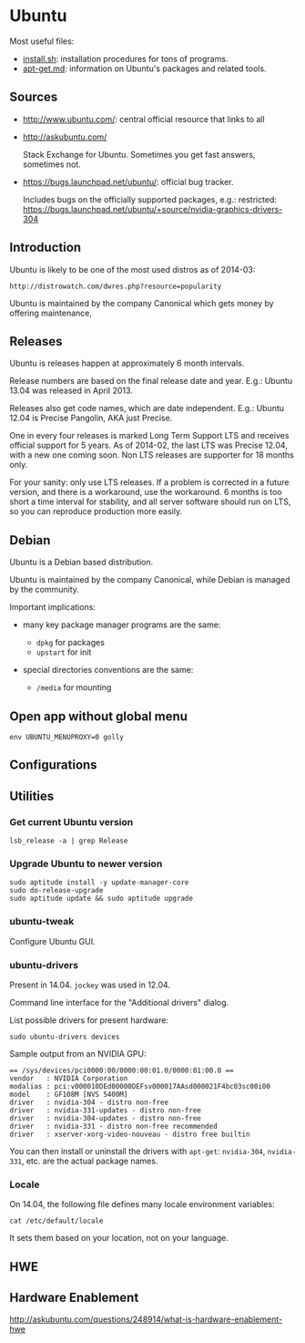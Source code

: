 # Ubuntu

Most useful files:

- [install.sh](install.sh): installation procedures for tons of programs.
- [apt-get.md](apt-get.md): information on Ubuntu's packages and related tools.

## Sources

-   <http://www.ubuntu.com/>: central official resource that links to all

-   <http://askubuntu.com/>

    Stack Exchange for Ubuntu. Sometimes you get fast answers, sometimes not.

-   <https://bugs.launchpad.net/ubuntu/>: official bug tracker.

    Includes bugs on the officially supported packages, e.g.: restricted:
    <https://bugs.launchpad.net/ubuntu/+source/nvidia-graphics-drivers-304>

## Introduction

Ubuntu is likely to be one of the most used distros as of 2014-03:

	http://distrowatch.com/dwres.php?resource=popularity

Ubuntu is maintained by the company Canonical which gets money by offering maintenance,

## Releases

Ubuntu is releases happen at approximately 6 month intervals.

Release numbers are based on the final release date and year. E.g.: Ubuntu 13.04 was released in April 2013.

Releases also get code names, which are date independent. E.g.: Ubuntu 12.04 is Precise Pangolin, AKA just Precise.

One in every four releases is marked Long Term Support LTS and receives official support for 5 years. As of 2014-02, the last LTS was Precise 12.04, with a new one coming soon. Non LTS releases are supporter for 18 months only.

For your sanity: only use LTS releases. If a problem is corrected in a future version, and there is a workaround, use the workaround. 6 months is too short a time interval for stability, and all server software should run on LTS, so you can reproduce production more easily.

## Debian

Ubuntu is a Debian based distribution.

Ubuntu is maintained by the company Canonical, while Debian is managed by the community.

Important implications:

-   many key package manager programs are the same:

	- `dpkg` for packages
	- `upstart` for init

-   special directories conventions are the same:

	- `/media` for mounting

## Open app without global menu

	env UBUNTU_MENUPROXY=0 golly

## Configurations

## Utilities

### Get current Ubuntu version

	lsb_release -a | grep Release

### Upgrade Ubuntu to newer version

	sudo aptitude install -y update-manager-core
	sudo do-release-upgrade
	sudo aptitude update && sudo aptitude upgrade


### ubuntu-tweak

Configure Ubuntu GUI.

### ubuntu-drivers

Present in 14.04. `jockey` was used in 12.04.

Command line interface for the "Additional drivers" dialog.

List possible drivers for present hardware:

    sudo ubuntu-drivers devices

Sample output from an NVIDIA GPU:

    == /sys/devices/pci0000:00/0000:00:01.0/0000:01:00.0 ==
    vendor   : NVIDIA Corporation
    modalias : pci:v000010DEd00000DEFsv000017AAsd000021F4bc03sc00i00
    model    : GF108M [NVS 5400M]
    driver   : nvidia-304 - distro non-free
    driver   : nvidia-331-updates - distro non-free
    driver   : nvidia-304-updates - distro non-free
    driver   : nvidia-331 - distro non-free recommended
    driver   : xserver-xorg-video-nouveau - distro free builtin

You can then install or uninstall the drivers with `apt-get`:
`nvidia-304`, `nvidia-331`, etc. are the actual package names.

### Locale

On 14.04, the following file defines many locale environment variables:

    cat /etc/default/locale

It sets them based on your location, not on your language.

## HWE

## Hardware Enablement

<http://askubuntu.com/questions/248914/what-is-hardware-enablement-hwe>
